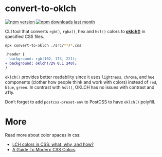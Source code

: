 # convert-to-oklch

[![npm version][npm-version-img]][npm] [![npm downloads last month][npm-downloads-img]][npm]

CLI tool that converts `rgb()`, `rgba()`, hex and `hsl()` colors to [**oklch()**](https://developer.mozilla.org/en-US/docs/Web/CSS/color_value/oklch) in specified CSS files.

```sh
npx convert-to-oklch ./src/**/*.css
```

```diff
.header {
- background: rgb(102, 173, 221);
+ background: oklch(72% 0.1 240);
}
```

`oklch()` provides better readability since it uses `lightness`, `chroma`, and `hue` components (clother how people think and work with colors) instead of `red`, `blue`, `green`. In contrast with `hsl()`, OKLCH has no issues with contrast and a11y.

Don’t forget to add `postcss-preset-env` to PostCSS to have `oklch()` polyfill.

# More

Read more about color spaces in css:
- [LCH colors in CSS: what, why, and how?](https://lea.verou.me/2020/04/lch-colors-in-css-what-why-and-how/)
- [A Guide To Modern CSS Colors](https://www.smashingmagazine.com/2021/11/guide-modern-css-colors/)

[npm-version-img]: https://img.shields.io/npm/v/convert-to-oklch.svg
[npm-downloads-img]: https://img.shields.io/npm/dm/convert-to-oklch.svg
[npm]: https://www.npmjs.com/package/convert-to-oklch

